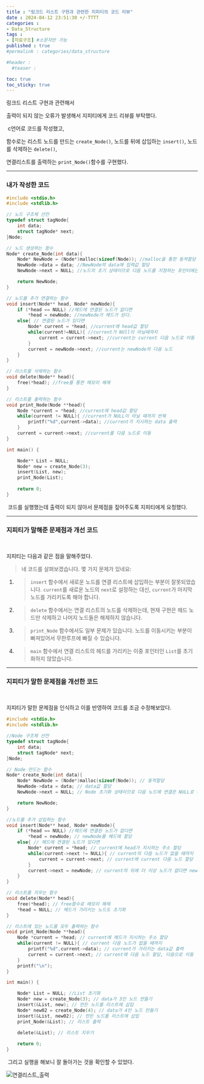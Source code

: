 ```yaml
---
title : "링크드 리스트 구현과 관련한 지피티의 코드 리뷰"
date : 2024-04-12 23:51:30 +/-TTTT
categories : 
- Data_Structure
tags : 
- [자료구조] #소문자만 가능
published : true
#permalink : categories/data_structure

#header :
  #teaser : 

toc: true
toc_sticky: true
---
```



링크드 리스트 구현과 관련해서

출력이 되지 않는 오류가 발생해서 지피티에게 코드 리뷰를 부탁했다.

&nbsp;c언어로 코드를 작성했고,

함수로는 리스트 노드를 만드는 `create_Node()`, 노드를 뒤에 삽입하는 `insert()`, 노드를 삭제하는 `delete()`,

연결리스트를 출력하는 `print_Node()`함수를 구현했다.

* * *

### 내가 작성한 코드

```c
#include <stdio.h>
#include <stdlib.h>

// 노드 구조체 선언 
typedef struct tagNode{
    int data;
    struct tagNode* next;
}Node;

// 노드 생성하는 함수
Node* create_Node(int data){
    Node* NewNode = (Node*)malloc(sizeof(Node)); //malloc을 통한 동적할당
    NewNode->data = data; //NewNode의 data에 입력값 할당
    NewNode->next = NULL; //노드의 초기 상태이므로 다음 노드를 지정하는 포인터에는 NULL할당

    return NewNode;
}

// 노드를 추가 연결하는 함수
void insert(Node** head, Node* newNode){
    if (*head == NULL) //헤드에 연결된 노드가 없다면
        *head = newNode; //newNode가 헤드가 된다.
    else{ // 연결된 노드가 있다면
        Node* current = *head; //current에 head값 할당
        while(current!=NULL){ //current가 NUll이 아닐때까지
            current = current->next; //current는 current 다음 노드로 이동
        }
        current = newNode->next; //current는 newNode의 다음 노드
    }
}

// 리스트를 삭제하는 함수
void delete(Node** head){
    free(*head); //free를 통한 메모리 해제
}

// 리스트를 출력하는 함수
void print_Node(Node **head){
    Node *current = *head; //current에 head값 할당
    while(current != NULL){ //current가 NULL이 아닐 때까지 반복
        printf("%d",current->data); //current가 지시하는 data 출력
    }
    current = current->next; //current를 다음 노드로 이동
}

int main() {

    Node** List = NULL;
    Node* new = create_Node(3);
    insert(List, new);
    print_Node(List);
        
    return 0;
}
```

&nbsp;코드를 실행했는데 출력이 되지 않아서 문제점을 짚어주도록 지피티에게 요청했다.

* * *

### 지피티가 말해준 문제점과 개선 코드

&nbsp;

지피티는 다음과 같은 점을 말해주었다.

> 네 코드를 살펴보겠습니다. 몇 가지 문제가 있네요:

1.  > `insert` 함수에서 새로운 노드를 연결 리스트에 삽입하는 부분이 잘못되었습니다. `current`를 새로운 노드의 `next`로 설정하는 대신, `current`가 마지막 노드를 가리키도록 해야 합니다.
    
2.  > `delete` 함수에서는 연결 리스트의 노드를 삭제하는데, 현재 구현은 헤드 노드만 삭제하고 나머지 노드들은 해제하지 않습니다.
    
3.  > `print_Node` 함수에서도 일부 문제가 있습니다. 노드를 이동시키는 부분이 빠져있어서 무한루프에 빠질 수 있습니다.
    
4.  > `main` 함수에서 연결 리스트의 헤드를 가리키는 이중 포인터인 `List`를 초기화하지 않았습니다.
    

* * *

### 지피티가 말한 문제점을 개선한 코드

&nbsp;

지피티가 말한 문제점을 인식하고 이를 반영하여 코드를 조금 수정해보았다.

```c
#include <stdio.h>
#include <stdlib.h>

//Node 구조체 선언
typedef struct tagNode{
    int data;
    struct tagNode* next;
}Node;

// Node 만드는 함수
Node* create_Node(int data){
    Node* NewNode = (Node*)malloc(sizeof(Node)); // 동적할당
    NewNode->data = data; // data값 할당
    NewNode->next = NULL; // Node 초기화 상태이므로 다음 노드에 연결은 NULL로 선언

    return NewNode;
}

//노드를 추가 삽입하는 함수
void insert(Node** head, Node* newNode){
    if (*head == NULL) //헤드에 연결된 노드가 없다면
        *head = newNode; // newNode를 헤드에 할당
    else{ // 헤드에 연결된 노드가 있다면
        Node* current = *head; // current에 head가 지시하는 주소 할당
        while(current->next != NULL){ // current의 다음 노드가 없을 때까지
            current = current->next; // current에 current 다음 노드 할당
        }
        current->next = newNode; // current의 뒤에 더 이상 노드가 없다면 newNode를 다음노드로 지정
    }
}

// 리스트를 지우는 함수
void delete(Node** head){
    free(*head); // free함수로 메모리 해제
    *head = NULL; // 헤드가 가리키는 노드도 초기화
}

// 리스트에 있는 노드를 모두 출력하는 함수
void print_Node(Node **head){
    Node *current = *head; // current에 헤드가 지시하는 주소 할당
    while(current != NULL){ // current 다음 노드가 없을 때까지
        printf("%d",current->data); // current가 가리키는 data값 출력
        current = current->next; // current에 다음 노드 할당, 다음으로 이동
    }
    printf("\n");
}

int main() {

    Node* List = NULL; //List 초기화
    Node* new = create_Node(3); // data가 3인 노드 만들기
    insert(&List, new); // 만든 노드를 리스트에 삽입
    Node* new02 = create_Node(4); // data가 4인 노드 만들기
    insert(&List, new02); // 만든 노드를 리스트에 삽입
    print_Node(&List); // 리스트 출력

    delete(&List); // 리스트 지우기
        
    return 0;
}
```

&nbsp;그리고 실행을 해보니 잘 돌아가는 것을 확인할 수 있었다.

  
![연결리스트_출력](https://github.com/sk-choi/sk-choi.github.io/assets/80041090/ef0d228a-eb61-4708-b26a-59b19942f6e6)